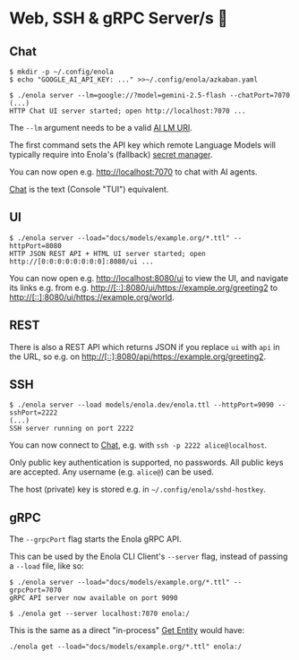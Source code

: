 <!--
    SPDX-License-Identifier: Apache-2.0

    Copyright 2023-2025 The Enola <https://enola.dev> Authors

    Licensed under the Apache License, Version 2.0 (the "License");
    you may not use this file except in compliance with the License.
    You may obtain a copy of the License at

        https://www.apache.org/licenses/LICENSE-2.0

    Unless required by applicable law or agreed to in writing, software
    distributed under the License is distributed on an "AS IS" BASIS,
    WITHOUT WARRANTIES OR CONDITIONS OF ANY KIND, either express or implied.
    See the License for the specific language governing permissions and
    limitations under the License.
-->

# Web, SSH & gRPC Server/s 🤵

## Chat

    $ mkdir -p ~/.config/enola
    $ echo "GOOGLE_AI_API_KEY: ..." >>~/.config/enola/azkaban.yaml

    $ ./enola server --lm=google://?model=gemini-2.5-flash --chatPort=7070
    (...)
    HTTP Chat UI server started; open http://localhost:7070 ...

The `--lm` argument needs to be a valid [AI LM URI](../../specs/aiuri/index.md).

The first command sets the API key which remote Language Models
will typically require into Enola's (fallback) [secret manager](../secret/index.md).

You can now open e.g. <http://localhost:7070> to chat with AI agents.

[Chat](../chat/index.md) is the text (Console "TUI") equivalent.

## UI

<!-- This intentionally does not use ```bash because the server "hangs" ...
     ... we COULD use --immediateExitOnlyForTest=true (as in EnolaTest),
     but this would be confusing for readers. TODO: Add support to hide
     CLI flags to Executable Markdown... ;-) -->

    $ ./enola server --load="docs/models/example.org/*.ttl" --httpPort=8080
    HTTP JSON REST API + HTML UI server started; open http://[0:0:0:0:0:0:0:0]:8080/ui ...

You can now open e.g. <http://localhost:8080/ui>
to view the UI, and navigate its links e.g. from e.g. <http://[::]:8080/ui/https://example.org/greeting2> to <http://[::]:8080/ui/https://example.org/world>.

## REST

There is also a REST API which returns JSON if you replace `ui` with `api` in the URL,
so e.g. on <http://[::]:8080/api/https://example.org/greeting2>.
<!-- TODO Clean Up: /ui/ dropped /entity/ but API kept it, due to /entities/ ... -->

## SSH

    $ ./enola server --load models/enola.dev/enola.ttl --httpPort=9090 --sshPort=2222
    (...)
    SSH server running on port 2222

You can now connect to [Chat](../chat/index.md), e.g. with `ssh -p 2222 alice@localhost`.

Only public key authentication is supported, no passwords. All public keys are accepted. Any username (e.g. `alice@`) can be used.

The host (private) key is stored e.g. in `~/.config/enola/sshd-hostkey`.

## gRPC

The `--grpcPort` flag starts the Enola gRPC API.

This can be used by the Enola CLI Client's `--server` flag, instead of passing a `--load` file, like so:

    $ ./enola server --load="docs/models/example.org/*.ttl" --grpcPort=7070
    gRPC API server now available on port 9090

    $ ./enola get --server localhost:7070 enola:/

This is the same as a direct "in-process" [Get Entity](../get/index.md) would have:

    ./enola get --load="docs/models/example.org/*.ttl" enola:/

<!-- TODO Add an E2E Integration Test for what's described above,
     by Rebasing and fix https://github.com/enola-dev/enola/pull/301, so that it's testable. -->

<!-- TODO Test and illustrate that this will also work with
     https://docs.enola.dev/dev/proto/core/#data type_url for Any...
     which it normally should, but it still needs a good scenario, and docs coverage. -->

<!-- TODO Make this Executable Markup... maybe using https://github.com/google/zx for process control? -->

<!-- TODO Make this gRPC Server callable using a "generic" gRPC Client,
     such as [ktr0731's Evans](https://github.com/ktr0731/evans)
     or [asarkar's OkGRPC](https://github.com/asarkar/okgrpc).
     As-is, it won't work yet, because enola_core.proto GetFileDescriptorSet
     is not https://github.com/grpc/grpc/blob/master/src/proto/grpc/reflection/v1alpha/reflection.proto
     for https://grpc.github.io/grpc/core/md_doc_server_reflection_tutorial.html. -->
